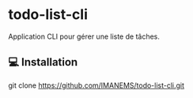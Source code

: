 # todo-list-cli
Application CLI pour gérer une liste de tâches.

## 💻 **Installation**
git clone https://github.com/IMANEMS/todo-list-cli.git

